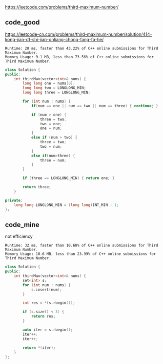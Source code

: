 
https://leetcode.com/problems/third-maximum-number/


## code_good

https://leetcode-cn.com/problems/third-maximum-number/solution/414-kong-jian-o1-shi-jian-onliang-chong-fang-fa-he/  

```
Runtime: 20 ms, faster than 43.22% of C++ online submissions for Third Maximum Number.
Memory Usage: 9.1 MB, less than 73.56% of C++ online submissions for Third Maximum Number.
```

```cpp
class Solution {
public:
    int thirdMax(vector<int>& nums) {
        long long one = nums[0];
        long long two = LONGLONG_MIN;
        long long three = LONGLONG_MIN;

        for (int num : nums) {
            if(num == one || num == two || num == three) { continue; }

            if (num > one) {
                three = two;
                two = one;
                one = num;
            }
            else if (num > two) {
                three = two;
                two = num;
            }
            else if(num>three) {
                three = num;
            }
        }

        if (three == LONGLONG_MIN) { return one; }

        return three;
    }

private:
    long long LONGLONG_MIN = (long long)INT_MIN - 1;
};
```


## code_mine

not efficiency

```
Runtime: 32 ms, faster than 10.68% of C++ online submissions for Third Maximum Number.
Memory Usage: 10.6 MB, less than 23.99% of C++ online submissions for Third Maximum Number.
```

```cpp
class Solution {
public:
    int thirdMax(vector<int>& nums) {
        set<int> s;
        for (int num : nums) {
            s.insert(num);
        }

        int res = *(s.rbegin());

        if (s.size() < 3) {
            return res;
        }

        auto iter = s.rbegin();
        iter++;
        iter++;
        
        return *(iter);
    }
};
```



